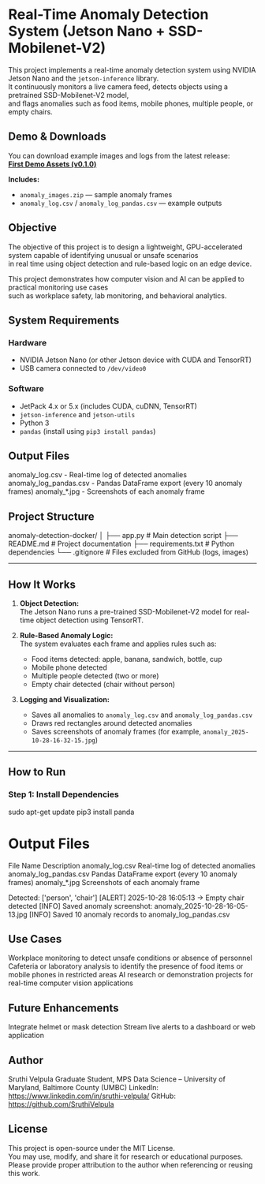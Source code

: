 # Real-Time Anomaly Detection System (Jetson Nano + SSD-Mobilenet-V2)

This project implements a real-time anomaly detection system using NVIDIA Jetson Nano and the `jetson-inference` library.  
It continuously monitors a live camera feed, detects objects using a pretrained SSD-Mobilenet-V2 model,  
and flags anomalies such as food items, mobile phones, multiple people, or empty chairs.

## Demo & Downloads
You can download example images and logs from the latest release:  
[**First Demo Assets (v0.1.0)**](https://github.com/SruthiVelpula/anomaly_detection/releases/tag/v0.1.0)

**Includes:**
- `anomaly_images.zip` — sample anomaly frames  
- `anomaly_log.csv` / `anomaly_log_pandas.csv` — example outputs



## Objective

The objective of this project is to design a lightweight, GPU-accelerated system capable of identifying unusual or unsafe scenarios  
in real time using object detection and rule-based logic on an edge device.

This project demonstrates how computer vision and AI can be applied to practical monitoring use cases  
such as workplace safety, lab monitoring, and behavioral analytics.


## System Requirements

### Hardware
- NVIDIA Jetson Nano (or other Jetson device with CUDA and TensorRT)
- USB camera connected to `/dev/video0`

### Software
- JetPack 4.x or 5.x (includes CUDA, cuDNN, TensorRT)
- `jetson-inference` and `jetson-utils`
- Python 3
- `pandas` (install using `pip3 install pandas`)


## Output Files
anomaly_log.csv - Real-time log of detected anomalies
anomaly_log_pandas.csv - Pandas DataFrame export (every 10 anomaly frames)
anomaly_*.jpg - Screenshots of each anomaly frame

## Project Structure

anomaly-detection-docker/
│
├── app.py # Main detection script
├── README.md # Project documentation
├── requirements.txt # Python dependencies
└── .gitignore # Files excluded from GitHub (logs, images)

---

## How It Works

1. **Object Detection:**  
   The Jetson Nano runs a pre-trained SSD-Mobilenet-V2 model for real-time object detection using TensorRT.

2. **Rule-Based Anomaly Logic:**  
   The system evaluates each frame and applies rules such as:
   - Food items detected: apple, banana, sandwich, bottle, cup  
   - Mobile phone detected  
   - Multiple people detected (two or more)  
   - Empty chair detected (chair without person)

3. **Logging and Visualization:**  
   - Saves all anomalies to `anomaly_log.csv` and `anomaly_log_pandas.csv`  
   - Draws red rectangles around detected anomalies  
   - Saves screenshots of anomaly frames (for example, `anomaly_2025-10-28-16-32-15.jpg`)

---

## How to Run

### Step 1: Install Dependencies

sudo apt-get update
pip3 install panda

# Output Files
File Name	                Description
anomaly_log.csv	          Real-time log of detected anomalies
anomaly_log_pandas.csv	    Pandas DataFrame export (every 10 anomaly frames)
anomaly_*.jpg	             Screenshots of each anomaly frame

Detected: ['person', 'chair']
[ALERT] 2025-10-28 16:05:13 -> Empty chair detected
[INFO] Saved anomaly screenshot: anomaly_2025-10-28-16-05-13.jpg
[INFO] Saved 10 anomaly records to anomaly_log_pandas.csv




## Use Cases
Workplace monitoring to detect unsafe conditions or absence of personnel
Cafeteria or laboratory analysis to identify the presence of food items or mobile phones in restricted areas
AI research or demonstration projects for real-time computer vision applications

## Future Enhancements
Integrate helmet or mask detection
Stream live alerts to a dashboard or web application
 

## Author
Sruthi Velpula
Graduate Student, MPS Data Science – University of Maryland, Baltimore County (UMBC)
LinkedIn: https://www.linkedin.com/in/sruthi-velpula/
GitHub: https://github.com/SruthiVelpula


## License

This project is open-source under the MIT License.  
You may use, modify, and share it for research or educational purposes.  
Please provide proper attribution to the author when referencing or reusing this work.
